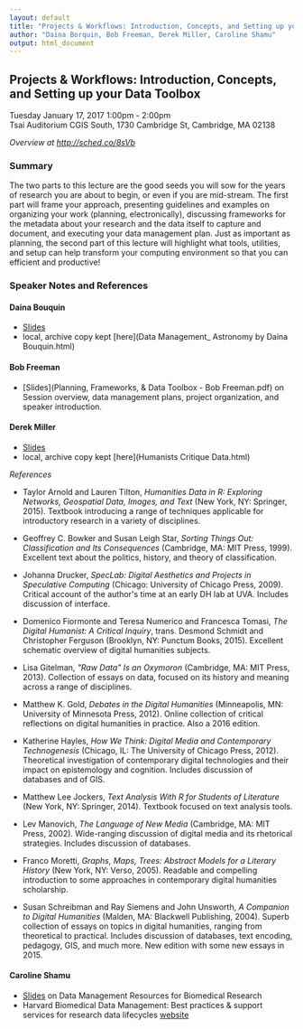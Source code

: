 ```yaml
---
layout: default
title: "Projects & Workflows: Introduction, Concepts, and Setting up your Data Toolbox"
author: "Daina Borquin, Bob Freeman, Derek Miller, Caroline Shamu"
output: html_document
---
```


## Projects & Workflows: Introduction, Concepts, and Setting up your Data Toolbox
Tuesday January 17, 2017 1:00pm - 2:00pm<br>
Tsai Auditorium CGIS South, 1730 Cambridge St, Cambridge, MA 02138

*Overview at http://sched.co/8sVb*

### Summary ###
The two parts to this lecture are the good seeds you will sow for the years of research you are about to begin, or even if you are mid-stream. The first part will frame your approach, presenting guidelines and examples on organizing your work (planning, electronically), discussing frameworks for the metadata about your research and the data itself to capture and document, and executing your data management plan. Just as important as planning, the second part of this lecture will highlight what tools, utilities, and setup can help transform your computing environment so that you can efficient and productive!


### Speaker Notes and References ###

#### Daina Bouquin ####
- [Slides](http://slides.com/dbouquin/datafest_astro17/) 
- local, archive copy kept [here](Data Management_ Astronomy by Daina Bouquin.html)

#### Bob Freeman ####
- [Slides](Planning, Frameworks, & Data Toolbox - Bob Freeman.pdf) on Session overview, data management plans, project organization, and speaker introduction.

#### Derek Miller ####
- [Slides](http://www.people.fas.harvard.edu/~dmiller/datafest/) 
- local, archive copy kept [here](Humanists Critique Data.html)

*References*<br>
- Taylor Arnold and Lauren Tilton, *Humanities Data in R: Exploring Networks, Geospatial Data, Images, and Text* (New York, NY: Springer, 2015). Textbook introducing a range of techniques applicable for introductory research in a variety of disciplines.
- Geoffrey C. Bowker and Susan Leigh Star, *Sorting Things Out: Classification and Its Consequences* (Cambridge, MA: MIT Press, 1999). Excellent text about the politics, history, and theory of classification.
- Johanna Drucker, *SpecLab: Digital Aesthetics and Projects in Speculative Computing* (Chicago: University of Chicago Press, 2009). Critical account of the author's time at an early DH lab at UVA. Includes discussion of interface.

- Domenico Fiormonte and Teresa Numerico and Francesca Tomasi, *The Digital Humanist: A Critical Inquiry*, trans. Desmond Schmidt and Christopher Ferguson (Brooklyn, NY: Punctum Books, 2015). Excellent schematic overview of digital humanities subjects.

- Lisa Gitelman, *"Raw Data" Is an Oxymoron* (Cambridge, MA: MIT Press, 2013). Collection of essays on data, focused on its history and meaning across a range of disciplines.

- Matthew K. Gold, *Debates in the Digital Humanities* (Minneapolis, MN: University of Minnesota Press, 2012). Online collection of critical reflections on digital humanities in practice. Also a 2016 edition.

- Katherine Hayles, *How We Think: Digital Media and Contemporary Technogenesis* (Chicago, IL: The University of Chicago Press, 2012). Theoretical investigation of contemporary digital technologies and their impact on epistemology and cognition. Includes discussion of databases and of GIS.

- Matthew Lee Jockers, *Text Analysis With R for Students of Literature* (New York, NY: Springer, 2014). Textbook focused on text analysis tools.

- Lev Manovich, *The Language of New Media* (Cambridge, MA: MIT Press, 2002). Wide-ranging discussion of digital media and its rhetorical strategies. Includes discussion of databases.

- Franco Moretti, *Graphs, Maps, Trees: Abstract Models for a Literary History* (New York, NY: Verso, 2005). Readable and compelling introduction to some approaches in contemporary digital humanities scholarship.

- Susan Schreibman and Ray Siemens and John Unsworth, *A Companion to Digital Humanities* (Malden, MA: Blackwell Publishing, 2004). Superb collection of essays on topics in digital humanities, ranging from theoretical to practical. Includes discussion of databases, text encoding, pedagogy, GIS, and much more. New edition with some new essays in 2015.

#### Caroline Shamu ####
- [Slides](Shamu_Datafest_1-17-17.pdf) on Data Management Resources for Biomedical Research
- Harvard Biomedical Data Management: Best practices & support services for research data lifecycles [website](http://datamanagement.hms.harvard.edu)
